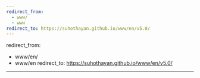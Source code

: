 ```yaml
---
redirect_from:
  - www/
  - www
redirect_to: https://suhothayan.github.io/www/en/v5.0/
---
```

redirect_from:
  - www/en/
  - www/en
redirect_to: https://suhothayan.github.io/www/en/v5.0/
---